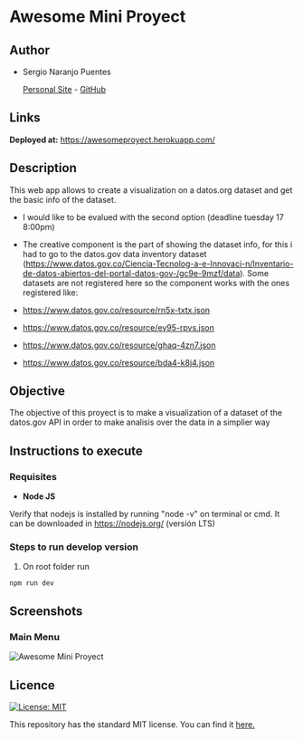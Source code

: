 # Awesome Mini Proyect
## Author
- Sergio Naranjo Puentes

  [Personal Site](https://snaranjop1.github.io) - [GitHub](https://github.com/snaranjop1)

## Links

**Deployed at:** https://awesomeproyect.herokuapp.com/

## Description
This web app allows to create a visualization on a datos.org dataset and get the basic info of the dataset.
- I would like to be evalued with the second option (deadline tuesday 17 8:00pm)
- The creative component is the part of showing the dataset info, for this i had to go to the datos.gov data inventory dataset (https://www.datos.gov.co/Ciencia-Tecnolog-a-e-Innovaci-n/Inventario-de-datos-abiertos-del-portal-datos-gov-/gc9e-9mzf/data). Some datasets are not registered here so the component works with the ones registered like:

- https://www.datos.gov.co/resource/rn5x-txtx.json
- https://www.datos.gov.co/resource/ey95-rpvs.json
- https://www.datos.gov.co/resource/ghaq-4zn7.json
- https://www.datos.gov.co/resource/bda4-k8j4.json

## Objective
The objective of this proyect is to make a visualization of a dataset of the datos.gov API in order to make analisis over the data in a simplier way

## Instructions to execute

### Requisites

- **Node JS**

Verify that nodejs is installed by running "node -v" on terminal or cmd. It can be downloaded in https://nodejs.org/ (versión LTS)

### Steps to run develop version

1. On root folder run
```
npm run dev
```

## Screenshots

### Main Menu

![Awesome Mini Proyect ]()

## Licence
[![License: MIT](https://img.shields.io/badge/License-MIT-yellow.svg)](https://opensource.org/licenses/MIT)

This repository has the standard MIT license. You can find it [here.](https://github.com/snaranjop1/awesomeProyect/blob/master/LICENSE)
